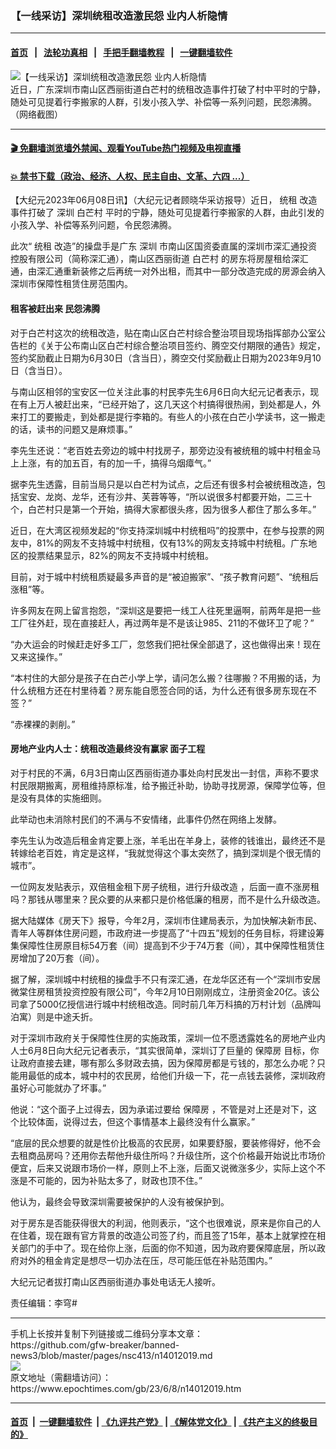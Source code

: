 ### 【一线采访】深圳统租改造激民怨 业内人析隐情
------------------------

#### [首页](https://github.com/gfw-breaker/banned-news3/blob/master/README.md) &nbsp;&nbsp;|&nbsp;&nbsp; [法轮功真相](https://github.com/begood0513/basic/blob/master/README.md)  &nbsp;&nbsp;|&nbsp;&nbsp; [手把手翻墙教程](https://github.com/gfw-breaker/guides/wiki)  &nbsp;&nbsp;|&nbsp;&nbsp; [一键翻墙软件](https://github.com/gfw-breaker/nogfw/blob/master/README.md)  



<div><img alt="【一线采访】深圳统租改造激民怨 业内人析隐情" class="attachment-djy_600_400 size-djy_600_400 wp-post-image" src="https://i.epochtimes.com/assets/uploads/2023/06/id14012029-4026FCA2-5ED2-442B-8763-D247946D4B36-534x400.jpg"/>
<div class="caption">
 近日，广东深圳市南山区西丽街道白芒村的统租改造事件打破了村中平时的宁静，随处可见提着行李搬家的人群，引发小孩入学、补偿等一系列问题，民怨沸腾。（网络截图）
</div></div><hr/>

#### [ 🎬  免翻墙浏览墙外禁闻、观看YouTube热门视频及电视直播](https://github.com/gfw-breaker/HelloWorld)

#### [ 💥  禁书下载（政治、经济、人权、民主自由、文革、六四 ...）](https://github.com/gfw-breaker/books/blob/master/README.md)

<div><p>
 【大纪元2023年06月08日讯】（大纪元记者顾晓华采访报导）近日，
 <ok href="https://www.epochtimes.com/gb/tag/%E7%BB%9F%E7%A7%9F.html">
  统租
 </ok>
 改造事件打破了
 <ok href="https://www.epochtimes.com/gb/tag/%E6%B7%B1%E5%9C%B3.html">
  深圳
 </ok>
 <ok href="https://www.epochtimes.com/gb/tag/%E7%99%BD%E8%8A%92%E6%9D%91.html">
  白芒村
 </ok>
 平时的宁静，随处可见提着行李搬家的人群，由此引发的小孩入学、补偿等系列问题，令民怨沸腾。
</p>
<p>
 此次“
 <ok href="https://www.epochtimes.com/gb/tag/%E7%BB%9F%E7%A7%9F.html">
  统租
 </ok>
 改造”的操盘手是广东
 <ok href="https://www.epochtimes.com/gb/tag/%E6%B7%B1%E5%9C%B3.html">
  深圳
 </ok>
 市南山区国资委直属的深圳市深汇通投资控股有限公司（简称深汇通），南山区西丽街道
 <ok href="https://www.epochtimes.com/gb/tag/%E7%99%BD%E8%8A%92%E6%9D%91.html">
  白芒村
 </ok>
 的房东将房屋租给深汇通，由深汇通重新装修之后再统一对外出租，而其中一部分改造完成的房源会纳入深圳市保障性租赁住房范围内。
</p>
<h4>
 租客被赶出来 民怨沸腾
</h4>
<p>
 对于白芒村这次的统租改造，贴在南山区白芒村综合整治项目现场指挥部办公室公告栏的《关于公布南山区白芒村综合整治项目签约、腾空交付期限的通告》规定，签约奖励截止日期为6月30日（含当日），腾空交付奖励截止日期为2023年9月10日（含当日）。
</p>
<p>
 与南山区相邻的宝安区一位关注此事的村民李先生6月6日向大纪元记者表示，现在有上万人被赶出来，“已经开始了，这几天这个村搞得很热闹，到处都是人，外来打工的要搬走，到处都是提行李箱的。有些人的小孩在白芒小学读书，这一搬走的话，读书的问题又是麻烦事。”
</p>
<p>
 李先生还说：“老百姓去旁边的城中村找房子，那旁边没有被统租的城中村租金马上上涨，有的加五百，有的加一千，搞得乌烟瘴气。”
</p>
<p>
 据李先生透露，目前当局只是以白芒村为试点，之后还有很多村会被统租改造，包括宝安、龙岗、龙华，还有沙井、芙蓉等等，“所以说很多村都要开始，二三十个，白芒村只是第一个开始，搞得大家都很头疼，因为很多人都住了那么多年。”
</p>
<p>
 近日，在大湾区视频发起的“你支持深圳城中村统租吗”的投票中，在参与投票的网友中，81%的网友不支持城中村统租，仅有13%的网友支持城中村统租。广东地区的投票结果显示，82%的网友不支持城中村统租。
</p>
<p>
 目前，对于城中村统租质疑最多声音的是“被迫搬家”、“孩子教育问题”、“统租后涨租”等。
</p>
<p>
 许多网友在网上留言抱怨，“深圳这是要把一线工人往死里逼啊，前两年是把一些工厂往外赶，现在直接赶人，再过两年是不是该让985、211的不做环卫了呢？”
</p>
<p>
 “办大运会的时候赶走好多工厂，忽悠我们把社保全部退了，这也做得出来！现在又来这操作。”
</p>
<p>
 “本村住的大部分是孩子在白芒小学上学，请问怎么搬？往哪搬？不用搬的话，为什么统租方还在村里待着？房东能自愿签合同的话，为什么还有很多房东现在不签？”
</p>
<p>
 “赤裸裸的剥削。”
</p>
<h4>
 房地产业内人士：统租改造最终没有赢家 面子工程
</h4>
<p>
 对于村民的不满，6月3日南山区西丽街道办事处向村民发出一封信，声称不要求村民限期搬离，房租维持原标准，给予搬迁补助，协助寻找房源，保障学位等，但是没有具体的实施细则。
</p>
<p>
 此举动也未消除村民们的不满与不安情绪，此事件仍然在网络上发酵。
</p>
<p>
 李先生认为改造后租金肯定要上涨，羊毛出在羊身上，装修的钱谁出，最终还不是转嫁给老百姓，肯定是这样，“我就觉得这个事太突然了，搞到深圳是个很无情的城市”。
</p>
<p>
 一位网友发贴表示，双倍租金租下房子统租，进行升级改造 ，后面一直不涨房租吗？那钱从哪里来？民众要的从来都只是价格低廉的租房，而不是什么升级改造。
</p>
<p>
 据大陆媒体《房天下》报导，今年2月，深圳市住建局表示，为加快解决新市民、青年人等群体住房问题，市政府进一步提高了“十四五”规划的任务目标，将建设筹集保障性住房原目标54万套（间）提高到不少于74万套（间），其中保障性租赁住房增加了20万套（间）。
</p>
<p>
 据了解，深圳城中村统租的操盘手不只有深汇通，在龙华区还有一个“深圳市安居微棠住房租赁投资控股有限公司”，今年2月10日刚刚成立，注册资金20亿。该公司拿了5000亿授信进行城中村统租改造。同时前几年万科搞的万村计划（品牌叫泊寓）则是中途夭折。
</p>
<p>
 对于深圳市政府关于保障性住房的实施政策，深圳一位不愿透露姓名的房地产业内人士6月8日向大纪元记者表示，“其实很简单，深圳订了巨量的
 <ok href="https://www.epochtimes.com/gb/tag/%E4%BF%9D%E9%9A%9C%E6%88%BF.html">
  保障房
 </ok>
 目标，你让政府直接去建，哪有那么多财政去搞，因为保障房都是亏钱的，那怎么办呢？只能用最低的成本，城中村的农民房，给他们升级一下，花一点钱去装修，深圳政府虽好心可能就办了坏事。”
</p>
<p>
 他说：“这个面子上过得去，因为承诺过要给
 <ok href="https://www.epochtimes.com/gb/tag/%E4%BF%9D%E9%9A%9C%E6%88%BF.html">
  保障房
 </ok>
 ，不管是对上还是对下，这个比较体面，说得过去，但这个事情基本上最终没有什么赢家。”
</p>
<p>
 “底层的民众想要的就是性价比极高的农民房，如果要舒服，要装修得好，他不会去租商品房吗？还用你去帮他升级住所吗？升级住所，这个价格最开始说比市场价便宜，后来又说跟市场价一样，原则上不上涨，后面又说微涨多少，实际上这个不涨是不可能的，因为补贴太多了，财政也顶不住。”
</p>
<p>
 他认为，最终会导致深圳需要被保护的人没有被保护到。
</p>
<p>
 对于房东是否能获得很大的利润，他则表示，“这个也很难说，原来是你自己的人在住着，现在跟有官方背景的改造公司签了约，而且签了15年，基本上就掌控在相关部门的手中了。现在给你上涨，后面的你不知道，因为政府要保障底层，所以政府对外的租金肯定是想尽一切办法在压，尽可能压低在补贴范围内。”
</p>
<p>
 大纪元记者拔打南山区西丽街道办事处电话无人接听。
</p>
<p>
 责任编辑：李穹#
</p>
</div>
<hr/>
手机上长按并复制下列链接或二维码分享本文章：<br/>
https://github.com/gfw-breaker/banned-news3/blob/master/pages/nsc413/n14012019.md <br/>
<a href='https://github.com/gfw-breaker/banned-news3/blob/master/pages/nsc413/n14012019.md'><img src='https://github.com/gfw-breaker/banned-news3/blob/master/pages/nsc413/n14012019.md.png'/></a> <br/>
原文地址（需翻墙访问）：https://www.epochtimes.com/gb/23/6/8/n14012019.htm


------------------------
#### [首页](https://github.com/gfw-breaker/banned-news3/blob/master/README.md) &nbsp;|&nbsp; [一键翻墙软件](https://github.com/gfw-breaker/nogfw/blob/master/README.md) &nbsp;| [《九评共产党》](https://github.com/gfw-breaker/9ping.md/blob/master/README.md#九评之一评共产党是什么) | [《解体党文化》](https://github.com/gfw-breaker/jtdwh.md/blob/master/README.md) | [《共产主义的终极目的》](https://github.com/gfw-breaker/gczydzjmd.md/blob/master/README.md)


<img src='http://gfw-breaker.win/banned-news3/pages/nsc413/n14012019.md' width='0px' height='0px'/>